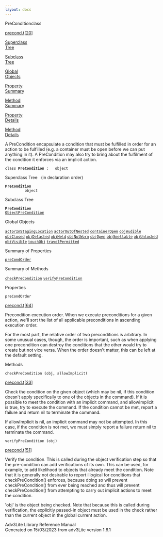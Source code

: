 ```yaml
---
layout: docs
---
```

<span class="title">PreCondition</span><span class="type">class</span>

[precond.t](../file/precond.t.html)\[[20](../source/precond.t.html#20)\]

[Superclass  
Tree](#_SuperClassTree_)

[Subclass  
Tree](#_SubClassTree_)

[Global  
Objects](#_ObjectSummary_)

[Property  
Summary](#_PropSummary_)

[Method  
Summary](#_MethodSummary_)

[Property  
Details](#_Properties_)

[Method  
Details](#_Methods_)



A PreCondition encapsulate a condition that must be fulfilled in order
for an action to be fulfilled (e.g. a container must be open before we
can put anything in it). A PreCondition may also try to bring about the
fulfilment of the condition it enforces via an implicit action.

`class `**`PreCondition`**` :   object`



<span id="_SuperClassTree_"></span>



<span class="hdln">Superclass Tree</span>   (in declaration order)



**`PreCondition`**  
`         object`  
<span id="_SubClassTree_"></span>



<span class="hdln">Subclass Tree</span>  



**`PreCondition`**  
[`ObjectPreCondition`](../object/ObjectPreCondition.html)  
<span id="_ObjectSummary_"></span>



<span class="hdln">Global Objects</span>  



[`actorInStagingLocation`](../object/actorInStagingLocation.html) [`actorOutOfNested`](../object/actorOutOfNested.html) [`containerOpen`](../object/containerOpen.html) [`objAudible`](../object/objAudible.html) [`objClosed`](../object/objClosed.html) [`objDetached`](../object/objDetached.html) [`objHeld`](../object/objHeld.html) [`objNotWorn`](../object/objNotWorn.html) [`objOpen`](../object/objOpen.html) [`objSmellable`](../object/objSmellable.html) [`objUnlocked`](../object/objUnlocked.html) [`objVisible`](../object/objVisible.html) [`touchObj`](../object/touchObj.html) [`travelPermitted`](../object/travelPermitted.html)
<span id="_PropSummary_"></span>



<span class="hdln">Summary of Properties</span>  



[`preCondOrder`](#preCondOrder)

<span id="_MethodSummary_"></span>



<span class="hdln">Summary of Methods</span>  



[`checkPreCondition`](#checkPreCondition) [`verifyPreCondition`](#verifyPreCondition)

<span id="_Properties_"></span>



<span class="hdln">Properties</span>  



<span id="preCondOrder"></span>

`preCondOrder`

[precond.t](../file/precond.t.html)\[[64](../source/precond.t.html#64)\]



Precondition execution order. When we execute preconditions for a given
action, we'll sort the list of all applicable preconditions in ascending
execution order.

For the most part, the relative order of two preconditions is arbitrary.
In some unusual cases, though, the order is important, such as when
applying one precondition can destroy the conditions that the other
would try to create but not vice versa. When the order doesn't matter,
this can be left at the default setting.



<span id="_Methods_"></span>



<span class="hdln">Methods</span>  



<span id="checkPreCondition"></span>

`checkPreCondition (obj, allowImplicit)`

[precond.t](../file/precond.t.html)\[[33](../source/precond.t.html#33)\]



Check the condition on the given object (which may be nil, if this
condition doesn't apply specifically to one of the objects in the
command). If it is possible to meet the condition with an implicit
command, and allowImplicit is true, try to execute the command. If the
condition cannot be met, report a failure and return nil to terminate
the command.

If allowImplicit is nil, an implicit command may not be attempted. In
this case, if the condition is not met, we must simply report a failure
return nil to terminate the command.



<span id="verifyPreCondition"></span>

`verifyPreCondition (obj)`

[precond.t](../file/precond.t.html)\[[51](../source/precond.t.html#51)\]



Verify the condition. This is called during the object verification step
so that the pre-condition can add verifications of its own. This can be
used, for example, to add likelihood to objects that already meet the
condition. Note that it is generally not desirable to report illogical
for conditions that checkPreCondition() enforces, because doing so will
prevent checkPreCondition() from ever being reached and thus will
prevent checkPreCondition() from attempting to carry out implicit
actions to meet the condition.

'obj' is the object being checked. Note that because this is called
during verification, the explicitly passed-in object must be used in the
check rather than the current object in the global current action.





Adv3Lite Library Reference Manual  
Generated on 15/03/2023 from adv3Lite version 1.6.1


